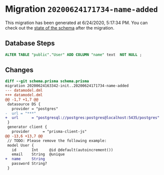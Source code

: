# Migration `20200624171734-name-added`

This migration has been generated at 6/24/2020, 5:17:34 PM.
You can check out the [state of the schema](./schema.prisma) after the migration.

## Database Steps

```sql
ALTER TABLE "public"."User" ADD COLUMN "name" text  NOT NULL ;
```

## Changes

```diff
diff --git schema.prisma schema.prisma
migration 20200624163342-init..20200624171734-name-added
--- datamodel.dml
+++ datamodel.dml
@@ -1,7 +1,7 @@
 datasource DS {
   provider = "postgres"
-  url = "***"
+  url      = "postgresql://postgres:postgres@localhost:5435/postgres"
 }
 generator client {
   provider      = "prisma-client-js"
@@ -13,6 +13,7 @@
 // TODO: Please remove the following example:
 model User {
   id       Int     @id @default(autoincrement())
   email    String  @unique
+  name     String
   password String?
 }
```


